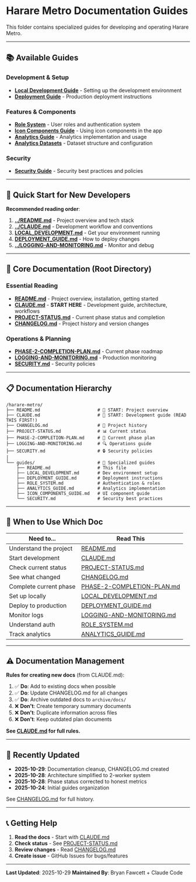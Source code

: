 # Harare Metro Documentation Guides

This folder contains specialized guides for developing and operating Harare Metro.

---

## 📚 Available Guides

### Development & Setup
- **[Local Development Guide](LOCAL_DEVELOPMENT.md)** - Setting up the development environment
- **[Deployment Guide](DEPLOYMENT_GUIDE.md)** - Production deployment instructions

### Features & Components
- **[Role System](ROLE_SYSTEM.md)** - User roles and authentication system
- **[Icon Components Guide](ICON_COMPONENTS_GUIDE.md)** - Using icon components in the app
- **[Analytics Guide](ANALYTICS_GUIDE.md)** - Analytics implementation and usage
- **[Analytics Datasets](analytics_datasets.md)** - Dataset structure and configuration

### Security
- **[Security Guide](SECURITY.md)** - Security best practices and policies

---

## 🚀 Quick Start for New Developers

**Recommended reading order**:

1. **[../README.md](../README.md)** - Project overview and tech stack
2. **[../CLAUDE.md](../CLAUDE.md)** - Development workflow and conventions
3. **[LOCAL_DEVELOPMENT.md](LOCAL_DEVELOPMENT.md)** - Get your environment running
4. **[DEPLOYMENT_GUIDE.md](DEPLOYMENT_GUIDE.md)** - How to deploy changes
5. **[../LOGGING-AND-MONITORING.md](../LOGGING-AND-MONITORING.md)** - Monitor and debug

---

## 📖 Core Documentation (Root Directory)

### Essential Reading
- **[README.md](../README.md)** - Project overview, installation, getting started
- **[CLAUDE.md](../CLAUDE.md)** - **START HERE** - Development guide, architecture, workflows
- **[PROJECT-STATUS.md](../PROJECT-STATUS.md)** - Current phase status and completion
- **[CHANGELOG.md](../CHANGELOG.md)** - Project history and version changes

### Operations & Planning
- **[PHASE-2-COMPLETION-PLAN.md](../PHASE-2-COMPLETION-PLAN.md)** - Current phase roadmap
- **[LOGGING-AND-MONITORING.md](../LOGGING-AND-MONITORING.md)** - Production monitoring
- **[SECURITY.md](../SECURITY.md)** - Security policies

---

## 📋 Documentation Hierarchy

```
/harare-metro/
├── README.md                      # 🔵 START: Project overview
├── CLAUDE.md                      # 🔵 START: Development guide (READ THIS FIRST!)
├── CHANGELOG.md                   # 📜 Project history
├── PROJECT-STATUS.md              # 📊 Current status
├── PHASE-2-COMPLETION-PLAN.md     # 🎯 Current phase plan
├── LOGGING-AND-MONITORING.md      # 🔍 Operations guide
├── SECURITY.md                    # 🔒 Security policies
│
└── guides/                        # 📁 Specialized guides
    ├── README.md                  # This file
    ├── LOCAL_DEVELOPMENT.md       # Dev environment setup
    ├── DEPLOYMENT_GUIDE.md        # Deployment instructions
    ├── ROLE_SYSTEM.md             # Authentication & roles
    ├── ANALYTICS_GUIDE.md         # Analytics implementation
    ├── ICON_COMPONENTS_GUIDE.md   # UI component guide
    └── SECURITY.md                # Security best practices
```

---

## 🎯 When to Use Which Doc

| Need to... | Read This |
|------------|-----------|
| Understand the project | [README.md](../README.md) |
| Start development | [CLAUDE.md](../CLAUDE.md) |
| Check current status | [PROJECT-STATUS.md](../PROJECT-STATUS.md) |
| See what changed | [CHANGELOG.md](../CHANGELOG.md) |
| Complete current phase | [PHASE-2-COMPLETION-PLAN.md](../PHASE-2-COMPLETION-PLAN.md) |
| Set up locally | [LOCAL_DEVELOPMENT.md](LOCAL_DEVELOPMENT.md) |
| Deploy to production | [DEPLOYMENT_GUIDE.md](DEPLOYMENT_GUIDE.md) |
| Monitor logs | [LOGGING-AND-MONITORING.md](../LOGGING-AND-MONITORING.md) |
| Understand auth | [ROLE_SYSTEM.md](ROLE_SYSTEM.md) |
| Track analytics | [ANALYTICS_GUIDE.md](ANALYTICS_GUIDE.md) |

---

## ⚠️ Documentation Management

**Rules for creating new docs** (from CLAUDE.md):

1. ✅ **Do**: Add to existing docs when possible
2. ✅ **Do**: Update CHANGELOG.md for all changes
3. ✅ **Do**: Archive outdated docs to `archive/docs/`
4. ❌ **Don't**: Create temporary summary documents
5. ❌ **Don't**: Duplicate information across files
6. ❌ **Don't**: Keep outdated plan documents

**See [CLAUDE.md](../CLAUDE.md#documentation-management-rules-critical) for full rules.**

---

## 🔄 Recently Updated

- **2025-10-29**: Documentation cleanup, CHANGELOG.md created
- **2025-10-28**: Architecture simplified to 2-worker system
- **2025-10-28**: Phase status corrected to honest metrics
- **2025-10-24**: Initial guides organization

See [CHANGELOG.md](../CHANGELOG.md) for full history.

---

## 📞 Getting Help

1. **Read the docs** - Start with [CLAUDE.md](../CLAUDE.md)
2. **Check status** - See [PROJECT-STATUS.md](../PROJECT-STATUS.md)
3. **Review changes** - Read [CHANGELOG.md](../CHANGELOG.md)
4. **Create issue** - GitHub Issues for bugs/features

---

**Last Updated**: 2025-10-29
**Maintained By**: Bryan Fawcett + Claude Code

